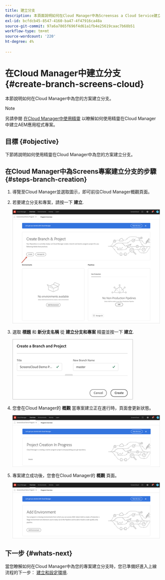 ```yaml
---
title: 建立分支
description: 本頁面說明如何在Cloud Manager中為Screensas a Cloud Service建立分支。
exl-id: bcfdcb45-8547-4160-ba47-4f47916ca48a
source-git-commit: 97a6a7865f696f4d61a1fb4e25619caac7b68b51
workflow-type: tm+mt
source-wordcount: '220'
ht-degree: 4%

---
```


# 在Cloud Manager中建立分支 {#create-branch-screens-cloud}

本節說明如何在Cloud Manager中為您的方案建立分支。

>[!NOTE]
>另請參閱 [在Cloud Manager中使用精靈](https://experienceleague.adobe.com/docs/experience-manager-cloud-service/content/implementing/using-cloud-manager/create-application-project/using-the-wizard.html?lang=en) 以瞭解如何使用精靈在Cloud Manager中建立AEM應用程式專案。

## 目標 {#objective}

下節將說明如何使用精靈在Cloud Manager中為您的方案建立分支。

## 在Cloud Manager中為Screens專案建立分支的步驟 {#steps-branch-creation}

1. 導覽至Cloud Manager並選取圖示，即可前往Cloud Manager概觀頁面。

1. 若要建立分支和專案，請按一下 **建立**.

   ![影像](/help/screens-cloud/assets/onboarding/create-branch1.png)

1. 選取 **標題** 和 **新分支名稱** 從 **建立分支和專案** 精靈並按一下 **建立**.

   ![影像](/help/screens-cloud/assets/onboarding/create-branch2.png)

1. 您會在Cloud Manager的 **概觀** 當專案建立正在進行時，頁面會更新狀態。

   ![影像](/help/screens-cloud/assets/onboarding/create-branch3.png)

1. 專案建立成功後，您會在Cloud Manager的 **概觀** 頁面。

   ![影像](/help/screens-cloud/assets/onboarding/create-branch4.png)

## 下一步 {#whats-next}

當您瞭解如何在Cloud Manager中為您的專案建立分支時，您已準備好進入上線流程的下一步： [建立和設定環境](/help/screens-cloud/onboarding-screens-cloud/creating-an-environment.md).
